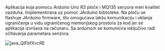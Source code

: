 Aplikacija koja pomocu Arduino Uno R3 ploče i MQ135 senzora meri kvalitet vazduha.
Implementirana uz pomoć JArduino biblioteke. Na ploču se flashuje JArduino firmware, što omogućava lakšu komunikaciju i uklanja ograničenja u vidu ograničenog memorijskog prostora za kod jer se aplikacija izvršava na računaru. Sa arduinom se komunicira isključivo radi očitavanja parametara senzora.

![java_QIFbfXvcRE](https://user-images.githubusercontent.com/62745467/114765101-0cfb8500-9d65-11eb-9e29-aae9826a46ea.png)
